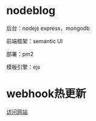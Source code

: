 # nodeblog
后台：nodejs express，mongodb

前端框架：semantic UI

部署：pm2

模板引擎：ejs

# webhook热更新 

[访问网站](http://123.57.244.170:3000)